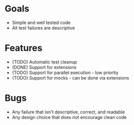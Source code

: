 # Goals
- Simple and well tested code
- All test failures are descriptive

# Features
- (TODO) Automatic test cleanup
- (DONE) Support for extensions
- (TODO) Support for parallel execution - low priority
- (TODO) Support for mocks - can be done via extensions

# Bugs
- Any failure that isn't descriptive, correct, and readable
- Any design choice that does not encourage clean code